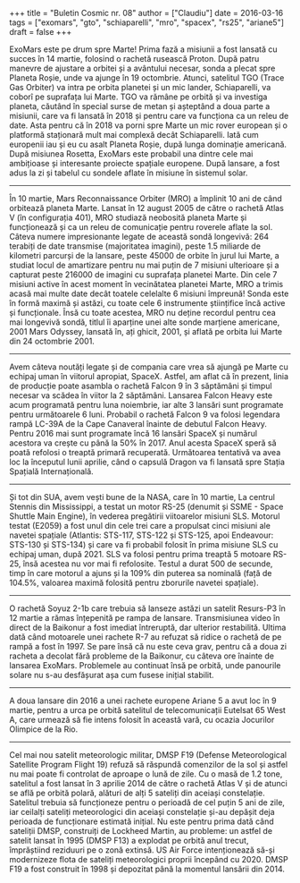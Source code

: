 +++
title = "Buletin Cosmic nr. 08"
author = ["Claudiu"]
date = 2016-03-16
tags = ["exomars", "gto", "schiaparelli", "mro", "spacex", "rs25", "ariane5"]
draft = false
+++

ExoMars este pe drum spre Marte! Prima fază a misiunii a fost lansată cu succes în 14 martie, folosind o rachetă rusească Proton. După patru manevre de ajustare a orbitei și a avântului necesar, sonda a plecat spre Planeta Roșie, unde va ajunge în 19 octombrie. Atunci, satelitul TGO (Trace Gas Orbiter) va intra pe orbita planetei și un mic lander, Schiaparelli, va coborî pe suprafața lui Marte. TGO va rămâne pe orbită și va investiga planeta, căutând în special surse de metan și așteptând a doua parte a misiunii, care va fi lansată în 2018 și pentru care va funcționa ca un releu de date. Asta pentru că în 2018 va porni spre Marte un mic rover european și o platformă staționară mult mai complexă decât Schiaparelli. Iată cum europenii iau și eu cu asalt Planeta Roșie, după lunga dominație americană. După misiunea Rosetta, ExoMars este probabil una dintre cele mai ambițioase și interesante proiecte spațiale europene. După lansare, a fost adus la zi și tabelul cu sondele aflate în misiune în sistemul solar.

---

În 10 martie, Mars Reconnaissance Orbiter (MRO) a împlinit 10 ani de când orbitează planeta Marte. Lansat în 12 august 2005 de către o rachetă Atlas V (în configurația 401), MRO studiază neobosită planeta Marte și funcționează și ca un releu de comunicație pentru roverele aflate la sol. Câteva numere impresionante legate de această sondă longevivă: 264 terabiți de date transmise (majoritatea imagini), peste 1.5 miliarde de kilometri parcurși de la lansare, peste 45000 de orbite în jurul lui Marte, a studiat locul de amartizare pentru nu mai puțin de 7 misiuni ulterioare și a capturat peste 216000 de imagini cu suprafața planetei Marte. Din cele 7 misiuni active în acest moment în vecinătatea planetei Marte, MRO a trimis acasă mai multe date decât toatele celelalte 6 misiuni împreună! Sonda este în formă maximă și astăzi, cu toate cele 6 instrumente științifice încă active și funcționale. Însă cu toate acestea, MRO nu deține recordul pentru cea mai longevivă sondă, titlul îi aparține unei alte sonde marțiene americane, 2001 Mars Odyssey, lansată în, ați ghicit, 2001, și aflată pe orbita lui Marte din 24 octombrie 2001.

---

Avem câteva noutăți legate și de compania care vrea să ajungă pe Marte cu echipaj uman în viitorul apropiat, SpaceX. Astfel, am aflat că în prezent, linia de producție poate asambla o rachetă Falcon 9 în 3 săptămâni și timpul necesar va scădea în viitor la 2 săptămâni. Lansarea Falcon Heavy este acum programată pentru luna noiembrie, iar alte 3 lansări sunt programate pentru următoarele 6 luni. Probabil o rachetă Falcon 9 va folosi legendara rampă LC-39A de la Cape Canaveral înainte de debutul Falcon Heavy. Pentru 2016 mai sunt programate încă 16 lansări SpaceX și numărul acestora va crește cu până la 50% în 2017. Anul acesta SpaceX speră să poată refolosi o treaptă primară recuperată. Următoarea tentativă va avea loc la începutul lunii aprilie, când o capsulă Dragon va fi lansată spre Stația Spațială Internațională.

---

Și tot din SUA, avem vești bune de la NASA, care în 10 martie, La centrul Stennis din Mississippi, a testat un motor RS-25 (denumit și SSME - Space Shuttle Main Engine), în vederea pregătirii viitoarelor misiuni SLS. Motorul testat (E2059) a fost unul din cele trei care a propulsat cinci misiuni ale navetei spațiale (Atlantis: STS-117, STS-122 și STS-125, apoi Endeavour: STS-130 și STS-134) și care va fi probabil folosit în prima misiune SLS cu echipaj uman, după 2021. SLS va folosi pentru prima treaptă 5 motoare RS-25, însă acestea nu vor mai fi refolosite. Testul a durat 500 de secunde, timp în care motorul a ajuns și la 109% din puterea sa nominală (față de 104.5%, valoarea maximă folosită pentru zborurile navetei spațiale).

---

O rachetă Soyuz 2-1b care trebuia să lanseze astăzi un satelit Resurs-P3 în 12 martie a rămas înțepenită pe rampa de lansare. Transmisiunea video în direct de la Baikonur a fost imediat întreruptă, dar ulterior restabilită. Ultima dată când motoarele unei rachete R-7 au refuzat să ridice o rachetă de pe rampă a fost în 1997. Se pare însă că nu este ceva grav, pentru că a doua zi racheta a decolat fără probleme de la Baikonur, cu câteva ore înainte de lansarea ExoMars. Problemele au continuat însă pe orbită, unde panourile solare nu s-au desfășurat așa cum fusese inițial stabilit.

---

A doua lansare din 2016 a unei rachete europene Ariane 5 a avut loc în 9 martie, pentru a urca pe orbită satelitul de telecomunicații Eutelsat 65 West A, care urmează să fie intens folosit în această vară, cu ocazia Jocurilor Olimpice de la Rio.

---

Cel mai nou satelit meteorologic militar, DMSP F19 (Defense Meteorological Satellite Program Flight 19) refuză să răspundă comenzilor de la sol și astfel nu mai poate fi controlat de aproape o lună de zile. Cu o masă de 1.2 tone, satelitul a fost lansat în 3 aprilie 2014 de către o rachetă Atlas V și de atunci se află pe orbită polară, alături de alți 5 sateliți din aceiași constelație. Satelitul trebuia să funcționeze pentru o perioadă de cel puțin 5 ani de zile, iar ceilalți sateliți meteorologici din aceiași constelație și-au depășit deja perioada de funcționare estimată inițial. Nu este pentru prima dată când sateliții DMSP, construiți de Lockheed Martin, au probleme: un astfel de satelit lansat în 1995 (DMSP F13) a explodat pe orbită anul trecut, împrăștiind reziduuri pe o zonă extinsă. US Air Force intenționează să-și modernizeze flota de sateliți meteorologici proprii începând cu 2020. DMSP F19 a fost construit în 1998 și depozitat până la momentul lansării din 2014.